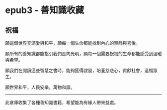 # epub3 - 善知識收藏

## 祝福

願這個世界充滿愛與和平，願每一個生命都能找到內心的寧靜與喜悅。

願所有的善知識都能指引我們走向光明，願每一個需要祝福的生命都能感受到溫暖與希望。

願我們在閱讀這些智慧之書時，能夠獲得啟發，培養慈悲心，貢獻社會，造福眾生。

願世界和平，人民安樂，萬物和諧。

---

此倉庫收集了各種善知識書籍，希望能為有緣人帶來益處。


